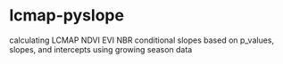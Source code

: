 # lcmap-pyslope
calculating LCMAP NDVI EVI NBR conditional slopes based on p_values, slopes, and intercepts using growing season data

